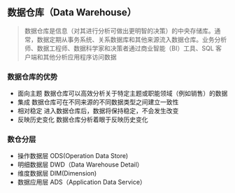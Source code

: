 ## 数据仓库（Data Warehouse）
> 数据仓库是信息（对其进行分析可做出更明智的决策）的中央存储库。通常，数据定期从事务系统、关系数据库和其他来源流入数据仓库。业务分析师、数据工程师、数据科学家和决策者通过商业智能（BI）工具、SQL 客户端和其他分析应用程序访问数据

### 数据仓库的优势
* 面向主题 数据仓库可以高效分析关于特定主题或职能领域（例如销售）的数据
* 集成 数据仓库可在不同来源的不同数据类型之间建立一致性
* 相对稳定 进入数据仓库后，数据将保持稳定，不会发生改变
* 反映历史变化 数据仓库分析着眼于反映历史变化

### 数仓分层
* 操作数据层 ODS(Operation Data Store)
* 明细数据层 DWD（Data Warehouse Detail）
* 维度数据层 DIM(Dimension)
* 数据应用层 ADS（Application Data Service）
